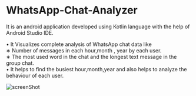 # WhatsApp-Chat-Analyzer
It is an android application developed using Kotlin language with the help of Android Studio IDE.

• It  Visualizes complete analysis of WhatsApp chat data like<br/>
∗ Number of messages in each hour,month , year by each user.<br/>
∗ The most used word in the chat and the longest text message in the group chat.<br/>
• It helps to find the busiest hour,month,year and also helps to analyze the behaviour of each user.<br/>

<img src="/Desktop/WhatsAppChatAnalyzerScreenShots/1.jpg" alt="screenShot"/>
